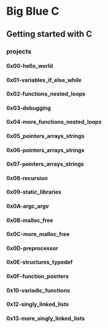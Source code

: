 <h1> Big Blue C </h1>

<h2>Getting started with C</h2>   
<h3>projects</h3>   

<h4>0x00-hello_world</h4>    
<h4>0x01-variables_if_else_while</h4>    
<h4>0x02-functions_nested_loops</h4>   
<h4>0x03-debugging</h4>   
<h4>0x04-more_functions_nested_loops</h4>    
<h4>0x05_pointers_arrays_strings</h4>    
<h4>0x06-pointers_arrays_strings</h4>     
<h4>0x07-pointers_arrays_strings</h4>
<h4>0x08-recursion</h4>      
<h4>0x09-static_libraries</h4>
<h4>0x0A-argc_argv</h4>
<h4>0x0B-malloc_free</h4>
<h4>0x0C-more_malloc_free</h4>
<h4>0x0D-preprocessor</h4>
<h4>0x0E-structures_typedef</h4>
<h4>0x0F-function_pointers</h4>
<h4>0x10-variadic_functions</h4>
<h4>0x12-singly_linked_lists</h4>
<h4>0x13-more_singly_linked_lists</h4>
